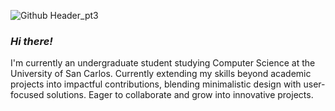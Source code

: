 ![Github Header_pt3](https://github.com/user-attachments/assets/2933c64f-ab93-4477-a9c1-efb27e603aa3)

### ***Hi there!***
  
I'm currently an undergraduate student studying Computer Science at the University of San Carlos. Currently extending my skills beyond academic projects into impactful contributions, blending minimalistic design with user-focused solutions. Eager to collaborate and grow into innovative projects.
